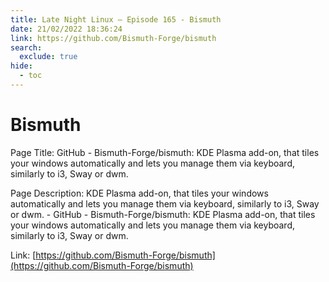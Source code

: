 ```yaml
---
title: Late Night Linux – Episode 165 - Bismuth
date: 21/02/2022 18:36:24
link: https://github.com/Bismuth-Forge/bismuth
search:
  exclude: true
hide:
  - toc
---
```


# Bismuth

Page Title: GitHub - Bismuth-Forge/bismuth: KDE Plasma add-on, that tiles your windows automatically and lets you manage them via keyboard, similarly to i3, Sway or dwm.

Page Description: KDE Plasma add-on, that tiles your windows automatically and lets you manage them via keyboard, similarly to i3, Sway or dwm. - GitHub - Bismuth-Forge/bismuth: KDE Plasma add-on, that tiles your windows automatically and lets you manage them via keyboard, similarly to i3, Sway or dwm. 

Link: [https://github.com/Bismuth-Forge/bismuth](https://github.com/Bismuth-Forge/bismuth)